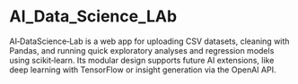 # AI_Data_Science_LAb
AI‑DataScience‑Lab is a web app for uploading CSV datasets, cleaning with Pandas, and running quick exploratory analyses and regression models using scikit‑learn. Its modular design supports future AI extensions, like deep learning with TensorFlow or insight generation via the OpenAI API.

